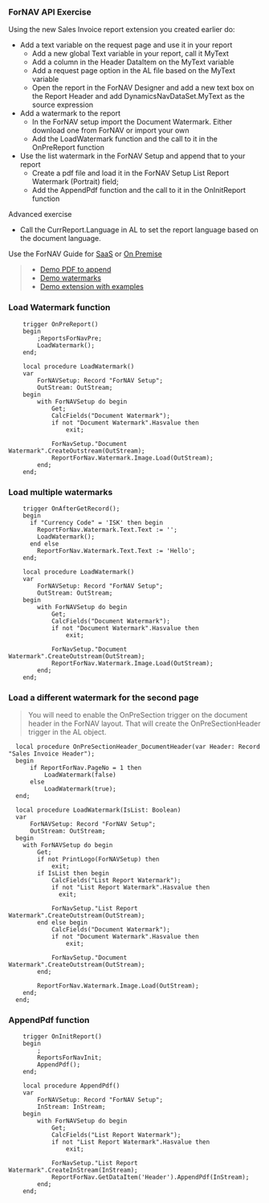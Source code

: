 ### ForNAV API Exercise

Using the new Sales Invoice report extension you created earlier do:
* Add a text variable on the request page and use it in your report
  * Add a new global Text variable in your report, call it MyText
  * Add a column in the Header DataItem on the MyText variable
  * Add a request page option in the AL file based on the MyText variable
  * Open the report in the ForNAV Designer and add a new text box on the Report Header and add DynamicsNavDataSet.MyText as the source expression
* Add a watermark to the report
  * In the ForNAV setup import the Document Watermark. Either download one from ForNAV or import your own
  * Add the LoadWatermark function and the call to it in the OnPreReport function
* Use the list watermark in the ForNAV Setup and append that to your report
  * Create a pdf file and load it in the ForNAV Setup List Report Watermark (Portrait) field;
  * Add the AppendPdf function and the call to it in the OnInitReport function

Advanced exercise
* Call the CurrReport.Language in AL to set the report language based on the document language.

Use the ForNAV Guide for [SaaS]() or [On Premise]()

> * [Demo PDF to append](https://github.com/renebrummel/ForNAV.TrainingModules/blob/master/Modules/21%20API/Append.pdf)
> * [Demo watermarks](https://www.fornav.com/report-watermarks/)
> * [Demo extension with examples](https://github.com/renebrummel/ForNAV.TrainingModules/tree/master/Modules/21%20API/APIDemo)
<!-- ToDO -> edit links -->

### Load Watermark function
```AL
	trigger OnPreReport()
	begin
		;ReportsForNavPre;
		LoadWatermark();
	end;

	local procedure LoadWatermark()
	var
		ForNAVSetup: Record "ForNAV Setup";
		OutStream: OutStream;
	begin
		with ForNAVSetup do begin
			Get;
			CalcFields("Document Watermark");
			if not "Document Watermark".Hasvalue then
				exit;

			ForNavSetup."Document Watermark".CreateOutstream(OutStream);
			ReportForNav.Watermark.Image.Load(OutStream);
		end;
	end;
```

### Load multiple watermarks
```AL
	trigger OnAfterGetRecord();
    begin
      if "Currency Code" = 'ISK' then begin
        ReportForNav.Watermark.Text.Text := '';
        LoadWatermark();
      end else
        ReportForNav.Watermark.Text.Text := 'Hello';
    end;

	local procedure LoadWatermark()
	var
		ForNAVSetup: Record "ForNAV Setup";
		OutStream: OutStream;
	begin
		with ForNAVSetup do begin
			Get;
			CalcFields("Document Watermark");
			if not "Document Watermark".Hasvalue then
				exit;

			ForNavSetup."Document Watermark".CreateOutstream(OutStream);
			ReportForNav.Watermark.Image.Load(OutStream);
		end;
	end;
```

### Load a different watermark for the second page

> You will need to enable the OnPreSection trigger on the document header in the ForNAV layout. That will create the OnPreSectionHeader trigger in the AL object.

```AL
  local procedure OnPreSectionHeader_DocumentHeader(var Header: Record "Sales Invoice Header");
  begin
      if ReportForNav.PageNo = 1 then
          LoadWatermark(false)
      else
          LoadWatermark(true);
  end;

  local procedure LoadWatermark(IsList: Boolean)
  var
      ForNAVSetup: Record "ForNAV Setup";
      OutStream: OutStream;
  begin
    with ForNAVSetup do begin
        Get;
        if not PrintLogo(ForNAVSetup) then
            exit;
        if IsList then begin
            CalcFields("List Report Watermark");
            if not "List Report Watermark".Hasvalue then
              exit;

            ForNavSetup."List Report Watermark".CreateOutstream(OutStream);
        end else begin
            CalcFields("Document Watermark");
            if not "Document Watermark".Hasvalue then
                exit;

            ForNavSetup."Document Watermark".CreateOutstream(OutStream);
        end;

        ReportForNav.Watermark.Image.Load(OutStream);
    end;
  end;
```

### AppendPdf function

```AL
    trigger OnInitReport()
    begin
        ;
        ReportsForNavInit;
        AppendPdf();
    end;
	
    local procedure AppendPdf()
    var
        ForNAVSetup: Record "ForNAV Setup";
        InStream: InStream;
    begin
        with ForNAVSetup do begin
            Get;
            CalcFields("List Report Watermark");
            if not "List Report Watermark".Hasvalue then
                exit;

            ForNavSetup."List Report Watermark".CreateInStream(InStream);
            ReportForNav.GetDataItem('Header').AppendPdf(InStream);
        end;
    end;
```
